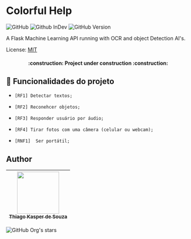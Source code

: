 # Colorful Help

![GitHub](https://img.shields.io/badge/License-MIT-red)
![Github InDev](https://img.shields.io/badge/project-in%20development-green)
![GitHub Version](https://img.shields.io/badge/version-0.0.1-blueviolet)

A Flask Machine Learning API running with OCR and object Detection AI's. 

License: [MIT](LICENSE)


<h4 align="center"> 
    :construction:  Project under construction :construction:
</h4>

## :hammer: Funcionalidades do projeto

- `[RF1] Detectar textos;` 
- `[RF2] Reconehcer objetos;`
- `[RF3] Responder usuário por áudio;` 
- `[RF4] Tirar fotos com uma câmera (celular ou webcam);`

- `[RNF1]  Ser portátil;`


## Author

| [<img src="https://avatars.githubusercontent.com/u/83460816?v=4" width=115><br><sub>Thiago Kasper de Souza</sub>](https://github.com/ThiagoKS-7) |
| :---: |
![GitHub Org's stars](https://img.shields.io/github/stars/ThiagoKS-7?style=social)
